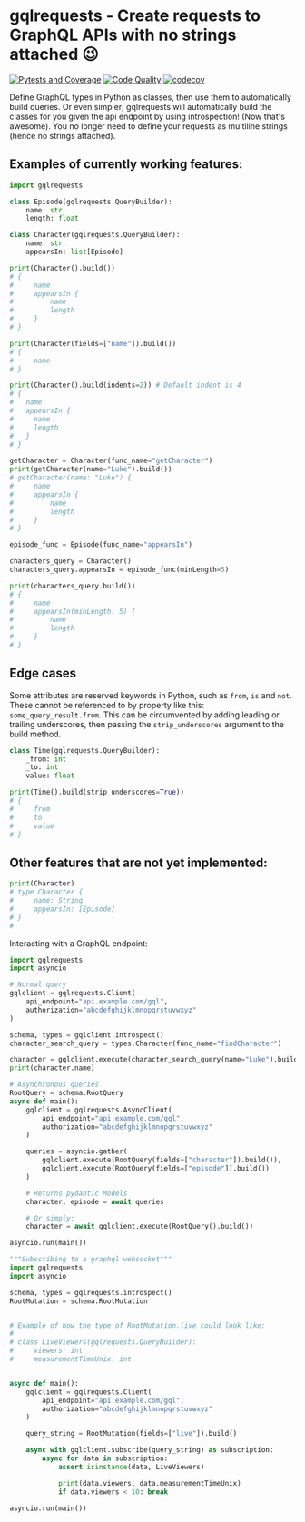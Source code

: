 # gqlrequests - Create requests to GraphQL APIs with no strings attached 😉

[![Pytests and Coverage](https://github.com/BeatsuDev/GraphQLRequests/actions/workflows/testing_and_coverage.yml/badge.svg)](https://github.com/BeatsuDev/GraphQLRequests/actions/workflows/testing_and_coverage.yml)
[![Code Quality](https://github.com/BeatsuDev/GraphQLRequests/actions/workflows/code_quality.yml/badge.svg)](https://github.com/BeatsuDev/GraphQLRequests/actions/workflows/code_quality.yml)
[![codecov](https://codecov.io/gh/BeatsuDev/GraphQLRequests/branch/main/graph/badge.svg?token=FBQKU5OEWT)](https://codecov.io/gh/BeatsuDev/GraphQLRequests)

Define GraphQL types in Python as classes, then use them to automatically build queries. Or even simpler;
gqlrequests will automatically build the classes for you given the api endpoint by using introspection! (Now that's awesome).
You no longer need to define your requests as multiline strings (hence no strings attached).

## Examples of currently working features:

```py
import gqlrequests

class Episode(gqlrequests.QueryBuilder):
    name: str
    length: float

class Character(gqlrequests.QueryBuilder):
    name: str
    appearsIn: list[Episode]

print(Character().build())
# {
#     name
#     appearsIn {
#         name
#         length
#     }
# }

print(Character(fields=["name"]).build())
# {
#     name
# }

print(Character().build(indents=2)) # Default indent is 4
# {
#   name
#   appearsIn {
#     name
#     length
#   }
# }

getCharacter = Character(func_name="getCharacter")
print(getCharacter(name="Luke").build())
# getCharacter(name: "Luke") {
#     name
#     appearsIn {
#         name
#         length
#     }
# }

episode_func = Episode(func_name="appearsIn")

characters_query = Character()
characters_query.appearsIn = episode_func(minLength=5)

print(characters_query.build())
# {
#     name
#     appearsIn(minLength: 5) {
#         name
#         length
#     }
# }
```

## Edge cases

Some attributes are reserved keywords in Python, such as `from`, `is` and `not`. These cannot be referenced to
by property like this: `some_query_result.from`. This can be circumvented by adding leading or trailing underscores,
then passing the `strip_underscores` argument to the build method.

```py
class Time(gqlrequests.QueryBuilder):
    _from: int
    _to: int
    value: float

print(Time().build(strip_underscores=True))
# {
#     from
#     to
#     value
# }
```

## Other features that are not yet implemented:

```py
print(Character)
# type Character {
#     name: String
#     appearsIn: [Episode]
# }
#
```

Interacting with a GraphQL endpoint:

```py
import gqlrequests
import asyncio

# Normal query
gqlclient = gqlrequests.Client(
    api_endpoint="api.example.com/gql",
    authorization="abcdefghijklmnopqrstuvwxyz"
)

schema, types = gqlclient.introspect()
character_search_query = types.Character(func_name="findCharacter")

character = gqlclient.execute(character_search_query(name="Luke").build())
print(character.name)

# Asynchronous queries
RootQuery = schema.RootQuery
async def main():
    gqlclient = gqlrequests.AsyncClient(
        api_endpoint="api.example.com/gql",
        authorization="abcdefghijklmnopqrstuvwxyz"
    )

    queries = asyncio.gather(
        gqlclient.execute(RootQuery(fields=["character"]).build()),
        gqlclient.execute(RootQuery(fields=["episode"]).build())
    )

    # Returns pydantic Models
    character, episode = await queries

    # Or simply:
    character = await gqlclient.execute(RootQuery().build())

asyncio.run(main())
```

```py
"""Subscribing to a graphql websocket"""
import gqlrequests
import asyncio

schema, types = gqlrequests.introspect()
RootMutation = schema.RootMutation


# Example of how the type of RootMutation.live could look like:
#
# class LiveViewers(gqlrequests.QueryBuilder):
#     viewers: int
#     measurementTimeUnix: int


async def main():
    gqlclient = gqlrequests.Client(
        api_endpoint="api.example.com/gql",
        authorization="abcdefghijklmnopqrstuvwxyz"
    )

    query_string = RootMutation(fields=["live"]).build()

    async with gqlclient.subscribe(query_string) as subscription:
        async for data in subscription:
            assert isinstance(data, LiveViewers)

            print(data.viewers, data.measurementTimeUnix)
            if data.viewers < 10: break

asyncio.run(main())
```
